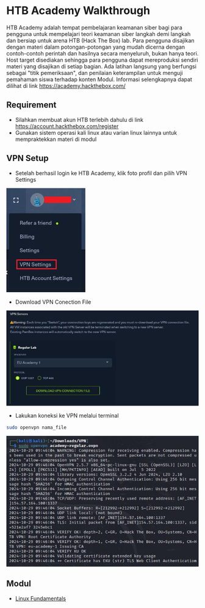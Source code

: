 # HTB Academy Walkthrough
HTB Academy adalah tempat pembelajaran keamanan siber bagi para pengguna untuk mempelajari teori keamanan siber langkah demi langkah dan bersiap untuk arena HTB (Hack The Box) lab. Para pengguna disajikan dengan materi dalam potongan-potongan yang mudah dicerna dengan contoh-contoh perintah dan hasilnya secara menyeluruh, bukan hanya teori. Host target disediakan sehingga para pengguna dapat mereproduksi sendiri materi yang disajikan di setiap bagian. Ada latihan langsung yang berfungsi sebagai "titik pemeriksaan", dan penilaian keterampilan untuk menguji pemahaman siswa terhadap konten Modul. Informasi selengkapnya dapat dilihat di link https://academy.hackthebox.com/

## Requirement
- Silahkan membuat akun HTB terlebih dahulu di link https://account.hackthebox.com/register  
- Gunakan sistem operasi kali linux atau varian linux lainnya untuk mempraktekkan materi di modul

## VPN Setup
- Setelah berhasil login ke HTB Academy, klik foto profil dan pilih VPN Settings

![alt text](https://github.com/rahardian-dwi-saputra/htb-academy-walkthrough/blob/main/setup/setup%201.JPG)

- Download VPN Conection File

![alt text](https://github.com/rahardian-dwi-saputra/htb-academy-walkthrough/blob/main/setup/setup%202.JPG)

- Lakukan koneksi ke VPN melalui terminal
```sh
sudo openvpn nama_file
```

![alt text](https://github.com/rahardian-dwi-saputra/htb-academy-walkthrough/blob/main/setup/setup%203.JPG)

## Modul
- [Linux Fundamentals](Linux%20fundamentals)
